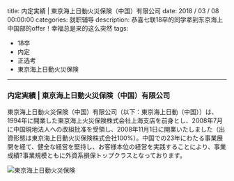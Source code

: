 title: 内定実績 | 東京海上日動火災保険（中国）有限公司
date: 2018 / 03 / 08 00:00:00
categories: 就职辅导
description: 恭喜七联18卒的同学拿到东京海上中国部的offer！幸福总是来的这么突然
tags: 
- 18卒
- 内定
- 正选考
- 東京海上日動火災保険

---

### 内定実績 | 東京海上日動火災保険（中国）有限公司

東京海上日動火災保険（中国）有限公司（以下：東京海上日動（中国））は、1994年に開業した東京海上火災保険株式会社上海支店を前身とし、2008年7月に中国現地法人への改組批准を受領し、2008年11月1日に開業いたしました（出資形態は東京海上日動火災保険株式会社100%）。中国での23年にわたる事業展開を経て、健全な経営を堅持し、お客様本位の経営を実践することにより、事業成績?事業規模ともに外資系損保トップクラスとなっております。

![東京海上日動火災保険](http://wx1.sinaimg.cn/mw690/a9a40e85gy1fp5qaabo4xj20qo1bfafy.jpg)